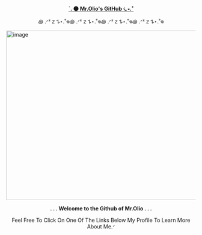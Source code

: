 

**<p align="middle"><ins>`. 🌑 Mr.Olio's GitHub ⏾⋆.˚</ins></p>**
<p align="middle">꩜ .ᐟᶻ 𝗓 𐰁⋆.˚𖦹꩜ .ᐟᶻ 𝗓 𐰁⋆.˚𖦹꩜ .ᐟᶻ 𝗓 𐰁⋆.˚𖦹꩜ .ᐟᶻ 𝗓 𐰁⋆.˚𖦹</p>
<img width="640" height="451" alt="image" src="https://github.com/user-attachments/assets/58dde5ed-2288-4674-adc4-9919e2555e0f" />

**<p align="middle">. . . Welcome to the Github of Mr.Olio . . .</p>**



<p align="middle">Feel Free To Click On One Of The Links Below My Profile To Learn More About Me.ᐟ</p>
<!--
**FancyRetro/FancyRetro** is a ✨ _special_ ✨ repository because its `README.md` (this file) appears on your GitHub profile.

Here are some ideas to get you started:

- 🔭 I’m currently working on ...
- 🌱 I’m currently learning ...
- 👯 I’m looking to collaborate on ...
- 🤔 I’m looking for help with ...
- 💬 Ask me about ...
- 📫 How to reach me: ...
- 😄 Pronouns: ...
- ⚡ Fun fact: ...
-->
